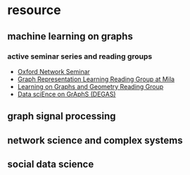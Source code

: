 # resource

## machine learning on graphs

### active seminar series and reading groups
+ [Oxford Network Seminar](https://www.maths.ox.ac.uk/events/list/3329)
+ [Graph Representation Learning Reading Group at Mila](https://grlmila.github.io/)
+ [Learning on Graphs and Geometry Reading Group](https://hannes-stark.com/logag-reading-group)
+ [Data sciEnce on GrAphS (DEGAS)](https://dsiseminar.github.io/)

## graph signal processing

## network science and complex systems

## social data science
